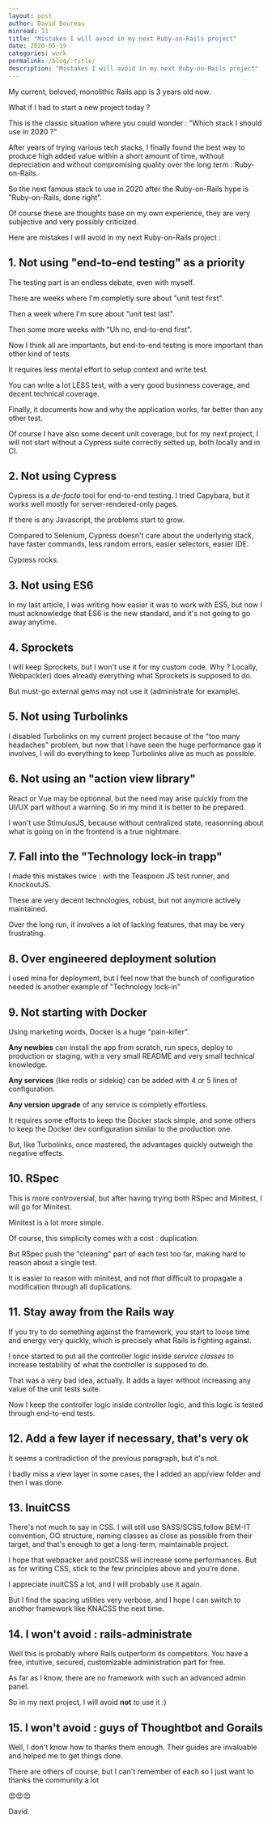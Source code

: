 ```yaml
---
layout: post
author: David Boureau
minread: 11
title: "Mistakes I will avoid in my next Ruby-on-Rails project"
date: 2020-05-19
categories: work
permalink: /blog/:title/
description: "Mistakes I will avoid in my next Ruby-on-Rails project"
---
```


My current, beloved, monolithic Rails app is 3 years old now. 

What if I had to start a new project today ?

This is the classic situation where you could wonder : "Which stack I should use in 2020 ?"

After years of trying various tech stacks, I finally found the best way to produce high added value within a short amount of time, without depreciation and without compromising quality over the long term : Ruby-on-Rails.

So the next famous stack to use in 2020 after the Ruby-on-Rails hype is "Ruby-on-Rails, done right".

Of course these are thoughts base on my own experience, they are very subjective and very possibly criticized.

Here are mistakes I will avoid in my next Ruby-on-Rails project :


## 1. Not using "end-to-end testing" as a priority

The testing part is an endless debate, even with myself.

There are weeks where I'm completly sure about "unit test first".

Then a week where I'm sure about "unit test last".

Then some more weeks with "Uh no, end-to-end first".

Now I think all are importants, but end-to-end testing is more important than other kind of tests.

It requires less mental effort to setup context and write test.

You can write a lot LESS test, with a very good businness coverage, and decent technical coverage.

Finally, it documents how and why the application works, far better than any other test.

Of course I have also some decent unit coverage, but for my next project, I will not start without a Cypress suite correctly setted up, both locally and in CI.


## 2. Not using Cypress

Cypress is a *de-facto* tool for end-to-end testing. I tried Capybara, but it works well mostly for server-rendered-only pages. 

If there is any Javascript, the problems start to grow.

Compared to Selenium, Cypress doesn't care about the underlying stack, have faster commands, less random errors, easier selectors, easier IDE.

Cypress rocks.


## 3. Not using ES6

In my last article, I was writing how easier it was to work with ES5, but now I must acknowledge that ES6 is the new standard, and it's not going to go away anytime.


## 4. Sprockets

I will keep Sprockets, but I won't use it for my custom code. Why ? Locally, Webpack(er) does already everything what Sprockets is supposed to do.

But must-go external gems may not use it (administrate for example).


## 5. Not using Turbolinks

I disabled Turbolinks on my current project because of the "too many headaches" problem, but now that I have seen the huge performance gap it involves, I will do everything to keep Turbolinks alive as much as possible.


## 6. Not using an "action view library"

React or Vue may be optionnal, but the need may arise quickly from the UI/UX part without a warning. So in my mind it is better to be prepared.

I won't use StimulusJS, because without centralized state, reasonning about what is going on in the frontend is a true nightmare.


## 7. Fall into the "Technology lock-in trapp"

I made this mistakes twice : with the Teaspoon JS test runner, and KnockoutJS.

These are very decent technologies, robust, but not anymore actively maintained.

Over the long run, it involves a lot of lacking features, that may be very frustrating.


## 8. Over engineered deployment solution

I used mina for deployment, but I feel now that the bunch of configuration needed is another example of "Technology lock-in"



## 9. Not starting with Docker

Using marketing words, Docker is a huge "pain-killer". 

**Any newbies** can install the app from scratch, run specs, deploy to production or staging, with a very small README and very small technical knowledge.

**Any services** (like redis or sidekiq) can be added with 4 or 5 lines of configuration.

**Any version upgrade** of any service is completly effortless.

It requires some efforts to keep the Docker stack simple, and some others to keep the Docker dev configuration similar to the production one.

But, like Turbolinks, once mastered, the advantages quickly outweigh the negative effects. 


## 10. RSpec

This is more controversial, but after having trying both RSpec and Minitest, I will go for Minitest.

Minitest is a lot more simple.

Of course, this simplicity comes with a cost : duplication.

But RSpec push the "cleaning" part of each test too far, making hard to reason about a single test.

It is easier to reason with minitest, and not *that* difficult to propagate a modification through all duplications.




## 11. Stay away from the Rails way

If you try to do something against the framework, you start to loose time and energy very quickly, which is precisely what Rails is fighting against.

I once started to put all the controller logic inside *service classes* to increase testability of what the controller is supposed to do.

That was a very bad idea, actually. It adds a layer without increasing any value of the unit tests suite.

Now I keep the controller logic inside controller logic, and this logic is tested through end-to-end tests.



## 12. Add a few layer if necessary, that's very ok

It seems a contradiction of the previous paragraph, but it's not.

I badly miss a view layer in some cases, the I added an app/view folder and then I was done.


## 13. InuitCSS

There's not much to say in CSS. I will still use SASS/SCSS,follow BEM-IT convention, OO structure, naming classes as close as possible from their target, and that's enough to get a long-term, maintainable project.

I hope that webpacker and postCSS will increase some performances. But as for writing CSS, stick to the few principles above and you're done.

I appreciate inuitCSS a lot, and I will probably use it again.

But I find the spacing utilities very verbose, and I hope I can switch to another framework like KNACSS the next time.


## 14. I won't avoid : rails-administrate

Well this is probably where Rails outperform its competitors. You have a free, intuitive, secured, customizable administration part for free.

As far as I know, there are no framework with such an advanced admin panel.

So in my next project, I will avoid **not** to use it :)



## 15. I won't avoid : guys of Thoughtbot and Gorails

Well, I don't know how to thanks them enough. Their guides are invaluable and helped me to get things done.

There are others of course, but I can't remember of each so I just want to thanks the community a lot

😍😍😍

David.



